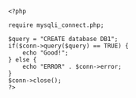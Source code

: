 
	<?php 
	
	require mysqli_connect.php;

	$query = "CREATE database DB1";
	if($conn->query($query) == TRUE) {
		echo "Good!";
	} else {
		echo "ERROR" . $conn->error;
	}
	$conn->close();
	?>
